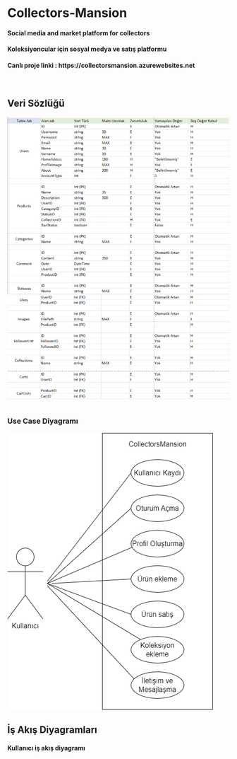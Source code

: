 # Collectors-Mansion
 <h4>Social media and market platform for collectors</h4>
 <h4>Koleksiyoncular için sosyal medya ve satış platformu</h4>
  <h4>Canlı proje linki : https://collectorsmansion.azurewebsites.net</h4>
 <br>
 <h2>Veri Sözlüğü</h2>
 <div style="display: grid; justify-content: start;">
   <img src="Collector/wwwroot/documentation/Veri sözlük part1.png" alt="">
   <img src="Collector/wwwroot/documentation/Veri sözlüğü part 2.png" alt="">
 </div>
 
 <br>
 
 <h3>Use Case Diyagramı</h3>
 <img src="Collector/wwwroot/documentation/Use Case.png" alt="">
 <br>

 <h2>İş Akış Diyagramları</h2>
 <h4>Kullanıcı iş akış diyagramı</h4>

 

 

